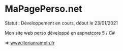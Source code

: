 # MaPagePerso.net

Statut : Développement en cours, début le 23/01/2021

Mon site web perso développé en aspnetcore 5 / C# 

=> www.florianrampin.fr


